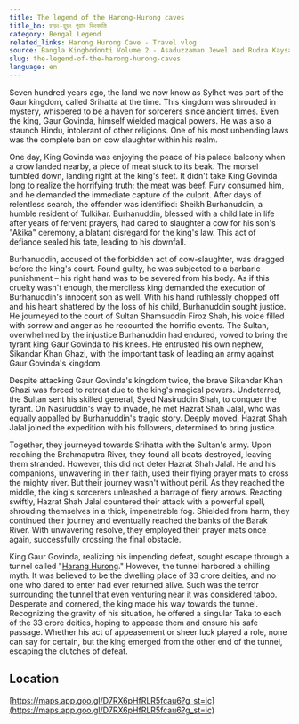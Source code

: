 ```yaml
---
title: The legend of the Harong-Hurong caves
title_bn: হাড়ং-হুড়ং গুহার কিংবদন্তি
category: Bengal Legend
related_links: Harong Hurong Cave - Travel vlog
source: Bangla Kingbodonti Volume 2 - Asaduzzaman Jewel and Rudra Kaysar
slug: the-legend-of-the-harong-hurong-caves
language: en
---
```


Seven hundred years ago, the land we now know as Sylhet was part of the Gaur kingdom, called Srihatta at the time. This kingdom was shrouded in mystery, whispered to be a haven for sorcerers since ancient times. Even the king, Gaur Govinda, himself wielded magical powers. He was also a staunch Hindu, intolerant of other religions. One of his most unbending laws was the complete ban on cow slaughter within his realm.

One day, King Govinda was enjoying the peace of his palace balcony when a crow landed nearby, a piece of meat stuck to its beak. The morsel tumbled down, landing right at the king's feet. It didn't take King Govinda long to realize the horrifying truth; the meat was beef. Fury consumed him, and he demanded the immediate capture of the culprit. After days of relentless search, the offender was identified: Sheikh Burhanuddin, a humble resident of Tulkikar. Burhanuddin, blessed with a child late in life after years of fervent prayers, had dared to slaughter a cow for his son's "Akika" ceremony, a blatant disregard for the king's law. This act of defiance sealed his fate, leading to his downfall.

Burhanuddin, accused of the forbidden act of cow-slaughter, was dragged before the king's court. Found guilty, he was subjected to a barbaric punishment – his right hand was to be severed from his body. As if this cruelty wasn't enough, the merciless king demanded the execution of Burhanuddin's innocent son as well. With his hand ruthlessly chopped off and his heart shattered by the loss of his child, Burhanuddin sought justice. He journeyed to the court of Sultan Shamsuddin Firoz Shah, his voice filled with sorrow and anger as he recounted the horrific events. The Sultan, overwhelmed by the injustice Burhanuddin had endured, vowed to bring the tyrant king Gaur Govinda to his knees. He entrusted his own nephew, Sikandar Khan Ghazi, with the important task of leading an army against Gaur Govinda's kingdom.

Despite attacking Gaur Govinda's kingdom twice, the brave Sikandar Khan Ghazi was forced to retreat due to the king's magical powers. Undeterred, the Sultan sent his skilled general, Syed Nasiruddin Shah, to conquer the tyrant. On Nasiruddin's way to invade, he met Hazrat Shah Jalal, who was equally appalled by Burhanuddin's tragic story. Deeply moved, Hazrat Shah Jalal joined the expedition with his followers, determined to bring justice.

Together, they journeyed towards Srihatta with the Sultan's army. Upon reaching the Brahmaputra River, they found all boats destroyed, leaving them stranded. However, this did not deter Hazrat Shah Jalal. He and his companions, unwavering in their faith, used their flying prayer mats to cross the mighty river. But their journey wasn't without peril. As they reached the middle, the king's sorcerers unleashed a barrage of fiery arrows. Reacting swiftly, Hazrat Shah Jalal countered their attack with a powerful spell, shrouding themselves in a thick, impenetrable fog. Shielded from harm, they continued their journey and eventually reached the banks of the Barak River. With unwavering resolve, they employed their prayer mats once again, successfully crossing the final obstacle.

King Gaur Govinda, realizing his impending defeat, sought escape through a tunnel called "[Harang Hurong](https://en.wikipedia.org/wiki/Harong_Hurong)." However, the tunnel harbored a chilling myth. It was believed to be the dwelling place of 33 crore deities, and no one who dared to enter had ever returned alive. Such was the terror surrounding the tunnel that even venturing near it was considered taboo. Desperate and cornered, the king made his way towards the tunnel. Recognizing the gravity of his situation, he offered a singular Taka to each of the 33 crore deities, hoping to appease them and ensure his safe passage. Whether his act of appeasement or sheer luck played a role, none can say for certain, but the king emerged from the other end of the tunnel, escaping the clutches of defeat.

## Location

[https://maps.app.goo.gl/D7RX6pHfRLR5fcau6?g_st=ic](https://maps.app.goo.gl/D7RX6pHfRLR5fcau6?g_st=ic)
